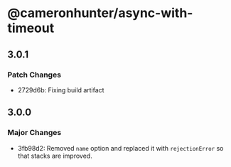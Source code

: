 # @cameronhunter/async-with-timeout

## 3.0.1

### Patch Changes

-   2729d6b: Fixing build artifact

## 3.0.0

### Major Changes

-   3fb98d2: Removed `name` option and replaced it with `rejectionError` so that stacks are improved.
